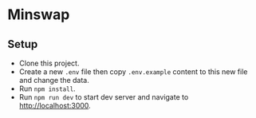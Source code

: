 # Minswap

## Setup

- Clone this project.
- Create a new `.env` file then copy `.env.example` content to this new file and change the data.
- Run `npm install`.
- Run `npm run dev` to start dev server and navigate to [http://localhost:3000](http://localhost:3000).
